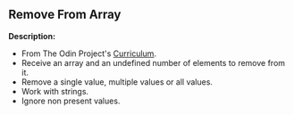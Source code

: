 ## Remove From Array

**Description:**
- From The Odin Project's [Curriculum](https://github.com/TheOdinProject/javascript-exercises).
- Receive an array and an undefined number of elements to remove from it.
- Remove a single value, multiple values or all values.
- Work with strings.
- Ignore non present values.